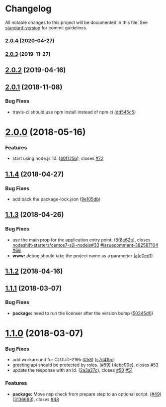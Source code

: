 # Changelog

All notable changes to this project will be documented in this file. See [standard-version](https://github.com/conventional-changelog/standard-version) for commit guidelines.

### [2.0.4](https://github.com/nodeshift-starters/nodejs-rest-http-secured/compare/v2.0.3...v2.0.4) (2020-04-27)

### [2.0.3](https://github.com/nodeshift-starters/nodejs-rest-http-secured/compare/v2.0.2...v2.0.3) (2019-11-27)

## [2.0.2](https://github.com/nodeshift-starters/nodejs-rest-http-secured/compare/v2.0.1...v2.0.2) (2019-04-16)



<a name="2.0.1"></a>
## [2.0.1](https://github.com/nodeshift-starters/nodejs-rest-http-secured/compare/v2.0.0...v2.0.1) (2018-11-08)


### Bug Fixes

* travis-ci should use npm install instead of npm ci ([dd545c5](https://github.com/nodeshift-starters/nodejs-rest-http-secured/commit/dd545c5))



<a name="2.0.0"></a>
# [2.0.0](https://github.com/nodeshift-starters/nodejs-rest-http-secured/compare/v1.1.4...v2.0.0) (2018-05-16)


### Features

* start using node.js 10. ([40f1256](https://github.com/nodeshift-starters/nodejs-rest-http-secured/commit/40f1256)), closes [#72](https://github.com/nodeshift-starters/nodejs-rest-http-secured/issues/72)



<a name="1.1.4"></a>
## [1.1.4](https://github.com/nodeshift-starters/nodejs-rest-http-secured/compare/v1.1.3...v1.1.4) (2018-04-27)


### Bug Fixes

* add back the package-lock.json ([9e105db](https://github.com/nodeshift-starters/nodejs-rest-http-secured/commit/9e105db))



<a name="1.1.3"></a>
## [1.1.3](https://github.com/nodeshift-starters/nodejs-rest-http-secured/compare/v1.1.2...v1.1.3) (2018-04-26)


### Bug Fixes

* use the main prop for the application entry point. ([6f8e62b](https://github.com/nodeshift-starters/nodejs-rest-http-secured/commit/6f8e62b)), closes [nodeshift-starters/centos7-s2i-nodejs#33](https://github.com/nodeshift-starters/centos7-s2i-nodejs/issues/33) [#issuecomment-382587104](https://github.com/nodeshift-starters/nodejs-rest-http-secured/issues/issuecomment-382587104) [#69](https://github.com/nodeshift-starters/nodejs-rest-http-secured/issues/69)
* **www:** debug should take the project name as a parameter ([afc0ed1](https://github.com/nodeshift-starters/nodejs-rest-http-secured/commit/afc0ed1))



<a name="1.1.2"></a>
## [1.1.2](https://github.com/nodeshift-starters/nodejs-rest-http-secured/compare/v1.1.1...v1.1.2) (2018-04-16)



<a name="1.1.1"></a>
## [1.1.1](https://github.com/nodeshift-starters/nodejs-rest-http-secured/compare/v1.1.0...v1.1.1) (2018-03-07)


### Bug Fixes

* **package:** need to run the licenser after the version bump ([50345d0](https://github.com/nodeshift-starters/nodejs-rest-http-secured/commit/50345d0))



<a name="1.1.0"></a>
# [1.1.0](https://github.com/nodeshift-starters/nodejs-rest-http-secured/compare/v1.0.1...v1.1.0) (2018-03-07)


### Bug Fixes

* add workaround for CLOUD-2195 ([#58](https://github.com/nodeshift-starters/nodejs-rest-http-secured/issues/58)) ([c7d41bc](https://github.com/nodeshift-starters/nodejs-rest-http-secured/commit/c7d41bc))
* greeting api should be protected by roles. ([#59](https://github.com/nodeshift-starters/nodejs-rest-http-secured/issues/59)) ([4cbc90e](https://github.com/nodeshift-starters/nodejs-rest-http-secured/commit/4cbc90e)), closes [#53](https://github.com/nodeshift-starters/nodejs-rest-http-secured/issues/53)
* update the response with an id. ([2a3a27c](https://github.com/nodeshift-starters/nodejs-rest-http-secured/commit/2a3a27c)), closes [#50](https://github.com/nodeshift-starters/nodejs-rest-http-secured/issues/50) [#51](https://github.com/nodeshift-starters/nodejs-rest-http-secured/issues/51)


### Features

* **package:** Move nsp check from prepare step to an optional script. ([#49](https://github.com/nodeshift-starters/nodejs-rest-http-secured/issues/49)) ([3136683](https://github.com/nodeshift-starters/nodejs-rest-http-secured/commit/3136683)), closes [#48](https://github.com/nodeshift-starters/nodejs-rest-http-secured/issues/48)
